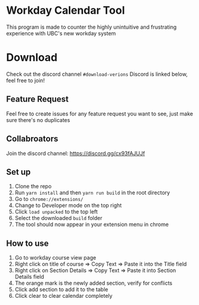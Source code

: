 # Workday Calendar Tool

This program is made to counter the highly unintuitive and frustrating experience with UBC's new workday system

# Download
Check out the discord channel `#download-verions`
Discord is linked below, feel free to join!

## Feature Request
Feel free to create issues for any feature request you want to see, just make sure there's no duplicates

## Collabroators
Join the discord channel: https://discord.gg/cx93fAJUJf

## Set up

1. Clone the repo
2. Run `yarn install` and then `yarn run build` in the root directory
3. Go to `chrome://extensions/`
4. Change to Developer mode on the top right
5. Click `load unpacked` to the top left
6. Select the downloaded `build` folder
7. The tool should now appear in your extension menu in chrome

## How to use

1. Go to workday course view page
2. Right click on title of course => Copy Text => Paste it into the Title field
3. Right click on Section Details => Copy Text => Paste it into Section Details field
4. The orange mark is the newly added section, verify for conflicts
5. Click add section to add it to the table
6. Click clear to clear calendar completely
